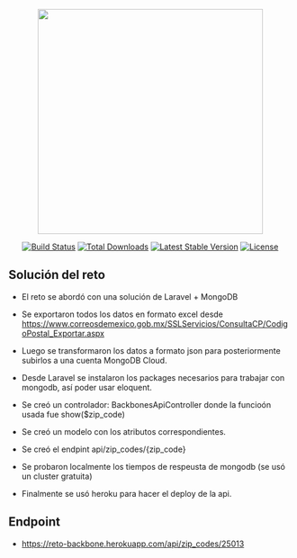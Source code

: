 <p align="center"><a href="https://laravel.com" target="_blank"><img src="https://raw.githubusercontent.com/laravel/art/master/logo-lockup/5%20SVG/2%20CMYK/1%20Full%20Color/laravel-logolockup-cmyk-red.svg" width="400"></a></p>

<p align="center">
<a href="https://travis-ci.org/laravel/framework"><img src="https://travis-ci.org/laravel/framework.svg" alt="Build Status"></a>
<a href="https://packagist.org/packages/laravel/framework"><img src="https://img.shields.io/packagist/dt/laravel/framework" alt="Total Downloads"></a>
<a href="https://packagist.org/packages/laravel/framework"><img src="https://img.shields.io/packagist/v/laravel/framework" alt="Latest Stable Version"></a>
<a href="https://packagist.org/packages/laravel/framework"><img src="https://img.shields.io/packagist/l/laravel/framework" alt="License"></a>
</p>

## Solución del reto

- El reto se abordó con una solución de Laravel + MongoDB
- Se exportaron todos los datos en formato excel desde https://www.correosdemexico.gob.mx/SSLServicios/ConsultaCP/CodigoPostal_Exportar.aspx
- Luego se transformaron los datos a formato json para posteriormente subirlos a una cuenta MongoDB Cloud.

- Desde Laravel se instalaron los packages necesarios para trabajar con mongodb, así poder usar eloquent.
- Se creó un controlador: BackbonesApiController donde la funcioón usada fue show($zip_code)
- Se creó un modelo con los atributos correspondientes.
- Se creó el endpint api/zip_codes/{zip_code}
- Se probaron localmente los tiempos de respeusta de mongodb (se usó un cluster gratuita)

- Finalmente se usó heroku para hacer el deploy de la api.

## Endpoint

- https://reto-backbone.herokuapp.com/api/zip_codes/25013
